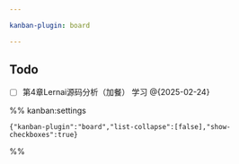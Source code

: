 ```yaml
---

kanban-plugin: board

---
```


## Todo

- [ ] 第4章Lernai源码分析（加餐） 学习 @{2025-02-24}




%% kanban:settings
```
{"kanban-plugin":"board","list-collapse":[false],"show-checkboxes":true}
```
%%